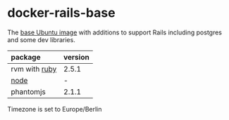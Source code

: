 # docker-rails-base

The [base Ubuntu image](https://hub.docker.com/_/ubuntu/) with additions to support Rails including postgres and some dev libraries.

package|version
:---|:---
rvm with [ruby](https://www.ruby-lang.org/)|2.5.1
[node](https://nodejs.org/)|-
phantomjs|2.1.1

Timezone is set to Europe/Berlin
